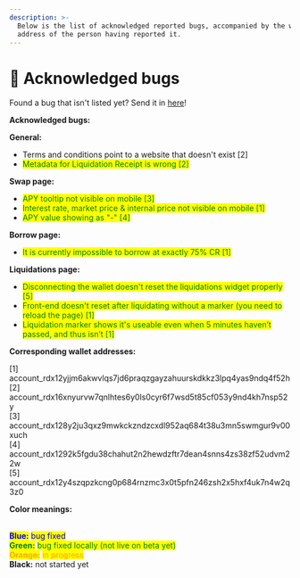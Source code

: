 ```yaml
---
description: >-
  Below is the list of acknowledged reported bugs, accompanied by the wallet
  address of the person having reported it.
---
```


# 🐞 Acknowledged bugs

Found a bug that isn't listed yet? Send it in [here](https://docs.google.com/forms/d/e/1FAIpQLSdh4-J6LsVaROk1C3GwkSRg2oqTvdmEGUWOUFmNd4oX2jI0Tg/viewform)!

**Acknowledged bugs:**

**General:**

* Terms and conditions point to a website that doesn't exist \[2]
* <mark style="color:green;">Metadata for Liquidation Receipt is wrong \[2]</mark>

**Swap page:**

* <mark style="color:green;">APY tooltip not visible on mobile \[3]</mark>
* <mark style="color:green;">Interest rate, market price & internal price not visible on mobile \[1]</mark>
* <mark style="color:green;">APY value showing as "-" \[4]</mark>

**Borrow page:**

* <mark style="color:green;">It is currently impossible to borrow at exactly 75% CR \[1]</mark>

**Liquidations page:**

* <mark style="color:green;">Disconnecting the wallet doesn't reset the liquidations widget properly \[5]</mark>
* <mark style="color:green;">Front-end doesn't reset after liquidating without a marker (you need to reload the page) \[1]</mark>
* <mark style="color:green;">Liquidation marker shows it's useable even when 5 minutes haven’t passed, and thus isn’t \[1]</mark>



**Corresponding wallet addresses:**

\[1]  account\_rdx12yjjm6akwvlqs7jd6praqzgayzahuurskdkkz3lpq4yas9ndq4f52h\
\[2] account\_rdx16xnyurvw7qnlhtes6y0ls0cyr6f7wsd5t85cf053y9nd4kh7nsp52y\
\[3] account\_rdx128y2ju3qxz9mwkckzndzcxdl952aq684t38u3mn5swmgur9v00xuch\
\[4] account\_rdx1292k5fgdu38chahut2n2hewdzftr7dean4snns4zs38zf52udvm22w\
\[5] account\_rdx12y4szqpzkcng0p684rnzmc3x0t5pfn246zsh2x5hxf4uk7n4w2q3z0



**Color meanings:**

\
<mark style="color:blue;">**Blue:**</mark> <mark style="color:blue;"></mark><mark style="color:blue;">bug fixed</mark>\
<mark style="color:green;">**Green:**</mark> <mark style="color:green;"></mark><mark style="color:green;">bug fixed locally (not live on beta yet)</mark>\
<mark style="color:orange;">**Orange:**</mark> <mark style="color:orange;"></mark><mark style="color:orange;">in progress</mark>\
**Black:** not started yet
